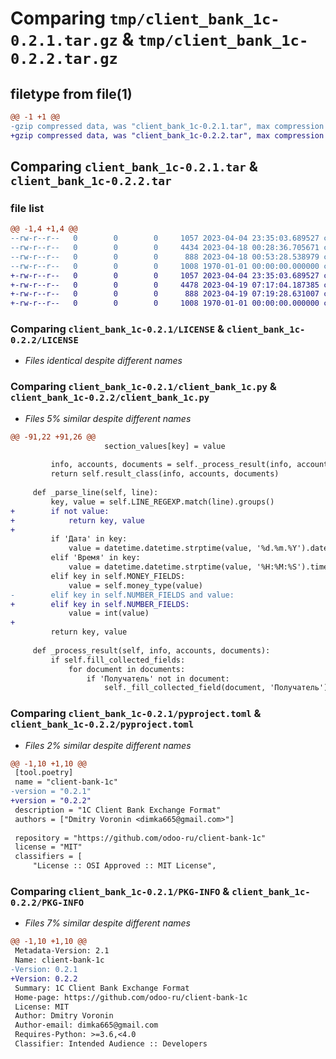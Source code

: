 # Comparing `tmp/client_bank_1c-0.2.1.tar.gz` & `tmp/client_bank_1c-0.2.2.tar.gz`

## filetype from file(1)

```diff
@@ -1 +1 @@
-gzip compressed data, was "client_bank_1c-0.2.1.tar", max compression
+gzip compressed data, was "client_bank_1c-0.2.2.tar", max compression
```

## Comparing `client_bank_1c-0.2.1.tar` & `client_bank_1c-0.2.2.tar`

### file list

```diff
@@ -1,4 +1,4 @@
--rw-r--r--   0        0        0     1057 2023-04-04 23:35:03.689527 client_bank_1c-0.2.1/LICENSE
--rw-r--r--   0        0        0     4434 2023-04-18 00:28:36.705671 client_bank_1c-0.2.1/client_bank_1c.py
--rw-r--r--   0        0        0      888 2023-04-18 00:53:28.538979 client_bank_1c-0.2.1/pyproject.toml
--rw-r--r--   0        0        0     1008 1970-01-01 00:00:00.000000 client_bank_1c-0.2.1/PKG-INFO
+-rw-r--r--   0        0        0     1057 2023-04-04 23:35:03.689527 client_bank_1c-0.2.2/LICENSE
+-rw-r--r--   0        0        0     4478 2023-04-19 07:17:04.187385 client_bank_1c-0.2.2/client_bank_1c.py
+-rw-r--r--   0        0        0      888 2023-04-19 07:19:28.631007 client_bank_1c-0.2.2/pyproject.toml
+-rw-r--r--   0        0        0     1008 1970-01-01 00:00:00.000000 client_bank_1c-0.2.2/PKG-INFO
```

### Comparing `client_bank_1c-0.2.1/LICENSE` & `client_bank_1c-0.2.2/LICENSE`

 * *Files identical despite different names*

### Comparing `client_bank_1c-0.2.1/client_bank_1c.py` & `client_bank_1c-0.2.2/client_bank_1c.py`

 * *Files 5% similar despite different names*

```diff
@@ -91,22 +91,26 @@
                     section_values[key] = value
 
         info, accounts, documents = self._process_result(info, accounts, documents)
         return self.result_class(info, accounts, documents)
 
     def _parse_line(self, line):
         key, value = self.LINE_REGEXP.match(line).groups()
+        if not value:
+            return key, value
+
         if 'Дата' in key:
             value = datetime.datetime.strptime(value, '%d.%m.%Y').date()
         elif 'Время' in key:
             value = datetime.datetime.strptime(value, '%H:%M:%S').time()
         elif key in self.MONEY_FIELDS:
             value = self.money_type(value)
-        elif key in self.NUMBER_FIELDS and value:
+        elif key in self.NUMBER_FIELDS:
             value = int(value)
+
         return key, value
 
     def _process_result(self, info, accounts, documents):
         if self.fill_collected_fields:
             for document in documents:
                 if 'Получатель' not in document:
                     self._fill_collected_field(document, 'Получатель')
```

### Comparing `client_bank_1c-0.2.1/pyproject.toml` & `client_bank_1c-0.2.2/pyproject.toml`

 * *Files 2% similar despite different names*

```diff
@@ -1,10 +1,10 @@
 [tool.poetry]
 name = "client-bank-1c"
-version = "0.2.1"
+version = "0.2.2"
 description = "1C Client Bank Exchange Format"
 authors = ["Dmitry Voronin <dimka665@gmail.com>"]
 
 repository = "https://github.com/odoo-ru/client-bank-1c"
 license = "MIT"
 classifiers = [
     "License :: OSI Approved :: MIT License",
```

### Comparing `client_bank_1c-0.2.1/PKG-INFO` & `client_bank_1c-0.2.2/PKG-INFO`

 * *Files 7% similar despite different names*

```diff
@@ -1,10 +1,10 @@
 Metadata-Version: 2.1
 Name: client-bank-1c
-Version: 0.2.1
+Version: 0.2.2
 Summary: 1C Client Bank Exchange Format
 Home-page: https://github.com/odoo-ru/client-bank-1c
 License: MIT
 Author: Dmitry Voronin
 Author-email: dimka665@gmail.com
 Requires-Python: >=3.6,<4.0
 Classifier: Intended Audience :: Developers
```

